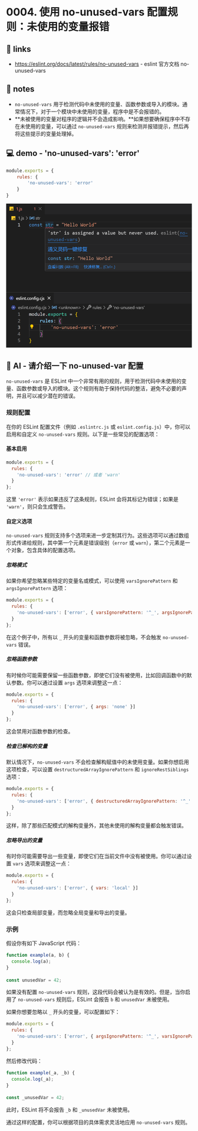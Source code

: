 # 0004. 使用 no-unused-vars 配置规则：未使用的变量报错

## 🔗 links

- https://eslint.org/docs/latest/rules/no-unused-vars - eslint 官方文档 no-unused-vars

## 📒 notes

- `no-unused-vars` 用于检测代码中未使用的变量、函数参数或导入的模块。通常情况下，对于一个模块中未使用的变量，程序中是不会报错的。
- **未被使用的变量对程序的逻辑并不会造成影响。**如果想要确保程序中不存在未使用的变量，可以通过 `no-unused-vars` 规则来检测并报错提示，然后再将这些提示的变量处理掉。

## 💻 demo - 'no-unused-vars': 'error'

```js
module.exports = {
    rules: {
        'no-unused-vars': 'error'
    }
}
```

![](md-imgs/2024-09-29-13-03-19.png)

## 🤖 AI - 请介绍一下 no-unused-var 配置

`no-unused-vars` 是 ESLint 中一个非常有用的规则，用于检测代码中未使用的变量、函数参数或导入的模块。这个规则有助于保持代码的整洁，避免不必要的声明，并且可以减少潜在的错误。

### 规则配置

在你的 ESLint 配置文件（例如 `.eslintrc.js` 或 `eslint.config.js`）中，你可以启用和自定义 `no-unused-vars` 规则。以下是一些常见的配置选项：

#### 基本启用
```javascript
module.exports = {
  rules: {
    'no-unused-vars': 'error' // 或者 'warn'
  }
};
```

这里 `'error'` 表示如果违反了这条规则，ESLint 会将其标记为错误；如果是 `'warn'`，则只会生成警告。

#### 自定义选项
`no-unused-vars` 规则支持多个选项来进一步定制其行为。这些选项可以通过数组形式传递给规则，其中第一个元素是错误级别（`error` 或 `warn`），第二个元素是一个对象，包含具体的配置选项。

##### 忽略模式
如果你希望忽略某些特定的变量名或模式，可以使用 `varsIgnorePattern` 和 `argsIgnorePattern` 选项：
```javascript
module.exports = {
  rules: {
    'no-unused-vars': ['error', { varsIgnorePattern: '^_', argsIgnorePattern: '^_' }]
  }
};
```
在这个例子中，所有以 `_` 开头的变量和函数参数将被忽略，不会触发 `no-unused-vars` 错误。

##### 忽略函数参数
有时候你可能需要保留一些函数参数，即使它们没有被使用，比如回调函数中的默认参数。你可以通过设置 `args` 选项来调整这一点：
```javascript
module.exports = {
  rules: {
    'no-unused-vars': ['error', { args: 'none' }]
  }
};
```
这会禁用对函数参数的检查。

##### 检查已解构的变量
默认情况下，`no-unused-vars` 不会检查解构赋值中的未使用变量。如果你想启用这项检查，可以设置 `destructuredArrayIgnorePattern` 和 `ignoreRestSiblings` 选项：
```javascript
module.exports = {
  rules: {
    'no-unused-vars': ['error', { destructuredArrayIgnorePattern: '^_' }]
  }
};
```
这样，除了那些匹配模式的解构变量外，其他未使用的解构变量都会触发错误。

##### 忽略导出的变量
有时你可能需要导出一些变量，即使它们在当前文件中没有被使用。你可以通过设置 `vars` 选项来调整这一点：
```javascript
module.exports = {
  rules: {
    'no-unused-vars': ['error', { vars: 'local' }]
  }
};
```
这会只检查局部变量，而忽略全局变量和导出的变量。

### 示例

假设你有如下 JavaScript 代码：
```javascript
function example(a, b) {
  console.log(a);
}

const unusedVar = 42;
```

如果没有配置 `no-unused-vars` 规则，这段代码会被认为是有效的。但是，当你启用了 `no-unused-vars` 规则后，ESLint 会报告 `b` 和 `unusedVar` 未被使用。

如果你想要忽略以 `_` 开头的变量，可以配置如下：
```javascript
module.exports = {
  rules: {
    'no-unused-vars': ['error', { argsIgnorePattern: '^_', varsIgnorePattern: '^_' }]
  }
};
```

然后修改代码：
```javascript
function example(_a, _b) {
  console.log(_a);
}

const _unusedVar = 42;
```

此时，ESLint 将不会报告 `_b` 和 `_unusedVar` 未被使用。

通过这样的配置，你可以根据项目的具体需求灵活地应用 `no-unused-vars` 规则。